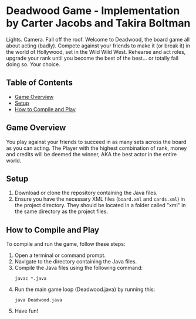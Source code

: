 # Deadwood Game - Implementation by Carter Jacobs and Takira Boltman

Lights. Camera. Fall off the roof. Welcome to Deadwood, the board game all about acting (badly). Compete against your friends to make it (or break it) in the world of Hollywood, set in the Wild Wild West. Rehearse and act roles, upgrade your rank until you become the best of the best... or totally fail doing so. Your choice.

## Table of Contents

- [Game Overview](#game-overview)
- [Setup](#setup)
- [How to Compile and Play](#how-to-compile-and-play)

## Game Overview

You play against your friends to succeed in as many sets across the board as you can acting. The Player with the highest combination of rank, money and credits will be deemed the winner, AKA the best actor in the entire world.

## Setup

1. Download or clone the repository containing the Java files.
2. Ensure you have the necessary XML files (`board.xml` and `cards.xml`) in the project directory. They should be located in a folder called "xml" in the same directory as the project files. 

## How to Compile and Play

To compile and run the game, follow these steps:

1. Open a terminal or command prompt.
2. Navigate to the directory containing the Java files.
3. Compile the Java files using the following command:
   ```
   javac *.java

   ```
4. Run the main game loop (Deadwood.java) by running this:
   ```
   java Deadwood.java

   ```
5. Have fun!
